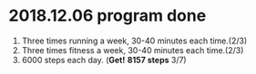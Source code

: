 # 2018.12.06 program  done



1. Three times running a week, 30-40 minutes each time.(2/3)
2. Three times fitness a week, 30-40 minutes each time.(2/3)
3. 6000 steps each day. (**Get!** **8157 steps** 3/7)
